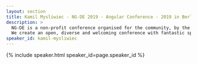 ```yaml
---
layout: section
title: Kamil Mysliwiec - NG-DE 2019 - Angular Conference - 2019 in Berlin
description: >
  NG-DE is a non-profit conference organised for the community, by the community.
  We create an open, diverse and welcoming conference with fantastic speakers and a warm and friendly environment. 
speaker_id: kamil-mysliwiec
---
```


{% include speaker.html speaker_id=page.speaker_id %}
